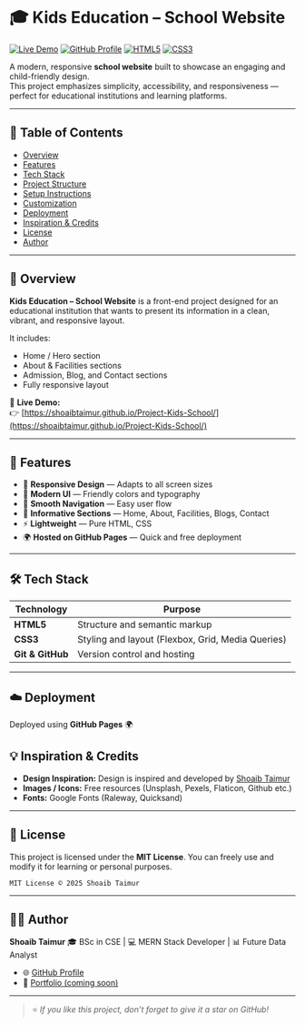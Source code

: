 
# 🎓 Kids Education – School Website

[![Live Demo](https://img.shields.io/badge/Live%20Demo-Visit-blue?style=for-the-badge)](https://shoaibtaimur.github.io/Project-Kids-School/)
[![GitHub Profile](https://img.shields.io/badge/Author-Shoaib%20Taimur-black?style=for-the-badge&logo=github)](https://github.com/ShoaibTaimur)
[![HTML5](https://img.shields.io/badge/HTML5-E34F26?style=for-the-badge&logo=html5&logoColor=white)](#)
[![CSS3](https://img.shields.io/badge/CSS3-1572B6?style=for-the-badge&logo=css3&logoColor=white)](#)


A modern, responsive **school website** built to showcase an engaging and child-friendly design.  
This project emphasizes simplicity, accessibility, and responsiveness — perfect for educational institutions and learning platforms.

---

## 🧩 Table of Contents
- [Overview](#overview)
- [Features](#features)
- [Tech Stack](#tech-stack)
- [Project Structure](#project-structure)
- [Setup Instructions](#setup-instructions)
- [Customization](#customization)
- [Deployment](#deployment)
- [Inspiration & Credits](#inspiration--credits)
- [License](#license)
- [Author](#author)

---

## 🌟 Overview

**Kids Education – School Website** is a front-end project designed for an educational institution that wants to present its information in a clean, vibrant, and responsive layout.  

It includes:
- Home / Hero section  
- About & Facilities sections  
- Admission, Blog, and Contact sections  
- Fully responsive layout  

🔗 **Live Demo:**  
👉 [https://shoaibtaimur.github.io/Project-Kids-School/](https://shoaibtaimur.github.io/Project-Kids-School/)

---

## 🚀 Features
- 📱 **Responsive Design** — Adapts to all screen sizes  
- 🎨 **Modern UI** — Friendly colors and typography  
- 🧭 **Smooth Navigation** — Easy user flow  
- 🏫 **Informative Sections** — Home, About, Facilities, Blogs, Contact  
- ⚡ **Lightweight** — Pure HTML, CSS
- 🌍 **Hosted on GitHub Pages** — Quick and free deployment  

---

## 🛠 Tech Stack

| Technology | Purpose |
|-------------|----------|
| **HTML5** | Structure and semantic markup |
| **CSS3** | Styling and layout (Flexbox, Grid, Media Queries) |
| **Git & GitHub** | Version control and hosting |

---


## ☁️ Deployment

Deployed using **GitHub Pages** 🌍



## 💡 Inspiration & Credits

* **Design Inspiration:** Design is inspired and developed by [Shoaib Taimur](https://github.com/ShoaibTaimur)
* **Images / Icons:** Free resources (Unsplash, Pexels, Flaticon, Github etc.)
* **Fonts:** Google Fonts (Raleway, Quicksand)

---

## 📜 License

This project is licensed under the **MIT License**.
You can freely use and modify it for learning or personal purposes.

```
MIT License © 2025 Shoaib Taimur
```

---

## 👨‍💻 Author

**Shoaib Taimur**
🎓 BSc in CSE | 💻 MERN Stack Developer | 📊 Future Data Analyst

* 🌐 [GitHub Profile](https://github.com/ShoaibTaimur)
* 💼 [Portfolio (coming soon)](https://shoaibtaimur.github.io)
---

> ⭐ *If you like this project, don’t forget to give it a star on GitHub!*

